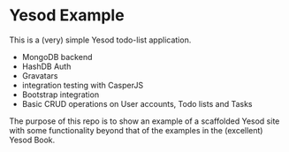 Yesod Example
=============

This is a (very) simple Yesod todo-list application.

- MongoDB backend
- HashDB Auth
- Gravatars
- integration testing with CasperJS
- Bootstrap integration
- Basic CRUD operations on User accounts, Todo lists and Tasks

The purpose of this repo is to show an example of a scaffolded Yesod 
site with some functionality beyond that of the examples in 
the (excellent) Yesod Book.